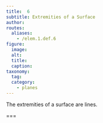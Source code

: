 ```yaml
---
title:  6
subtitle: Extremities of a Surface
author:
routes:
  aliases:
    - /elem.1.def.6
figure:
  image:
  alt:
  title:
  caption:
taxonomy:
  tag:
  category:
    - planes
---
```


The <term>extremities of a surface</term> are lines.

===
